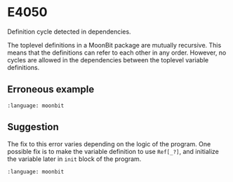 # E4050

Definition cycle detected in dependencies.

The toplevel definitions in a MoonBit package are mutually recursive. This means
that the definitions can refer to each other in any order. However, no cycles
are allowed in the dependencies between the toplevel variable definitions.

## Erroneous example

```{literalinclude} /sources/error_codes/E4050_error/top.mbt
:language: moonbit
```

## Suggestion

The fix to this error varies depending on the logic of the program. One possible
fix is to make the variable definition to use `Ref[_?]`, and initialize the
variable later in `init` block of the program.

```{literalinclude} /sources/error_codes/E4050_fixed/top.mbt
:language: moonbit
```
